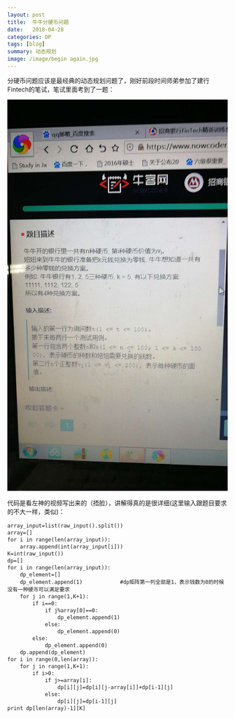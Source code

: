 ```yaml
---
layout: post
title:  牛牛分硬币问题
date:   2018-04-28 
categories: DP
tags: [blog]  
summary: 动态规划
image: /image/begin again.jpg
---
```

分硬币问题应该是最经典的动态规划问题了，刚好前段时间师弟参加了建行Fintech的笔试，笔试里面考到了一题：

![coin.jpg](/image/coin.jpg)

代码是看左神的视频写出来的（捂脸），讲解得真的是很详细(这里输入跟题目要求的不大一样，类似)：

    array_input=list(raw_input().split())
    array=[]
    for i in range(len(array_input)):
        array.append(int(array_input[i]))
    K=int(raw_input())
    dp=[]
    for i in range(len(array_input)):
        dp_element=[]
        dp_element.append(1)            #dp矩阵第一列全部是1，表示钱数为0的时候没有一种硬币可以满足要求
        for j in range(1,K+1):
            if i==0:
                if j%array[0]==0:
                    dp_element.append(1)
                else:
                    dp_element.append(0)
            else:
                dp_element.append(0)
        dp.append(dp_element)
    for i in range(0,len(array)):
        for j in range(1,K+1):
            if i>0:
                if j>=array[i]:
                    dp[i][j]=dp[i][j-array[i]]+dp[i-1][j]
                else:
                    dp[i][j]=dp[i-1][j]
    print dp[len(array)-1][K]

